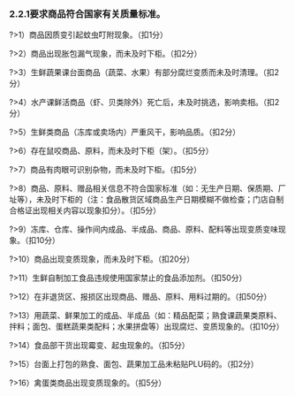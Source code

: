 ### 2.2.1要求商品符合国家有关质量标准。

?>1）商品因质变引起蚊虫叮附现象。（扣1分）

?>2）商品出现胀包漏气现象，而未及时下柜。（扣2分）

?>3）生鲜蔬果课台面商品（蔬菜、水果）有部分腐烂变质而未及时清理。（扣2分）

?>4）水产课鲜活商品（虾、贝类除外）死亡后，未及时挑选，影响卖相。（扣2分）

?>5）生鲜类商品（冻库或卖场内）严重风干，影响品质。（扣2分）

?>6）存在鼠咬商品、原料，而未及时下柜（架）。（扣5分）

?>7）商品有肉眼可识别杂物，而未及时下柜。（扣5分）

?>8）商品、原料、赠品相关信息不符合国家标准（如：无生产日期、保质期、厂址等），未及时下柜的（注：食品散货区域商品生产日期模糊不做检查；门店自制合格证出现相关内容以现象扣分）。（扣5分）

?>9）冻库、仓库、操作间内成品、半成品、商品、原料、配料等出现变质变味现象。（扣10分）

?>10）商品出现变质现象，而未及时下柜。（扣20分）

?>11）生鲜自制加工食品违规使用国家禁止的食品添加剂。（扣50分）

?>12）在非退货区、报损区出现商品、赠品、原料、用料过期的。（扣50分）

?>13）用蔬菜、鲜果加工的成品、半成品（如：精品配菜；熟食课蔬果类原料、拌料；面包、蛋糕蔬果类配料；水果拼盘等）出现腐烂、变质现象的。（扣10分）

?>14）食品部干货出现霉变、起虫现象的。（扣5分）

?>15）台面上打包的熟食、面包、蔬果加工品未粘贴PLU码的。（扣2分）

?>16）禽蛋类商品出现变质现象的。（扣5分）

